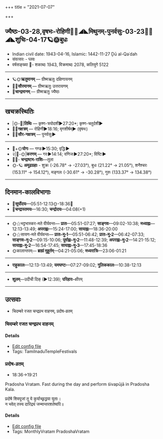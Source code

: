 +++
title = "2021-07-07"

+++
## ज्यैष्ठः-03-28,वृषभः-रोहिणी🌛🌌◢◣मिथुनम्-पुनर्वसुः-03-23🌌🌞◢◣शुचिः-04-17🪐🌞बुधः
- Indian civil date: 1943-04-16, Islamic: 1442-11-27 Ḏū al-Qaʿdah
- संवत्सरः - प्लवः
- वर्षसङ्ख्या 🌛- शकाब्दः 1943, विक्रमाब्दः 2078, कलियुगे 5122
___________________
- 🪐🌞**ऋतुमानम्** — ग्रीष्मऋतुः दक्षिणायनम्
- 🌌🌞**सौरमानम्** — ग्रीष्मऋतुः उत्तरायणम्
- 🌛**चान्द्रमानम्** — ग्रीष्मऋतुः ज्यैष्ठः
___________________


## खचक्रस्थितिः
- |🌞-🌛|**तिथिः** — कृष्ण-त्रयोदशी►27:20*; कृष्ण-चतुर्दशी►  
- 🌌🌛**नक्षत्रम्** — रोहिणी►18:16; मृगशीर्षम्► (वृषभः)  
- 🌌🌞**सौर-नक्षत्रम्** — पुनर्वसुः►  
___________________
- 🌛+🌞**योगः** — गण्डः►15:30; वृद्धिः►  
- २|🌛-🌞|**करणम्** — गरः►14:14; वणिजः►27:20*; विष्टिः►  
- 🌌🌛- **चन्द्राष्टम-राशिः**—तुला  
- 🌞-🪐 **अमूढग्रहाः** - शुक्रः (-26.78° → -27.03°), बुधः (21.22° → 21.05°), शनैश्चरः (153.11° → 154.12°), मङ्गलः (-30.61° → -30.28°), गुरुः (133.37° → 134.38°)
___________________


## दिनमान-कालविभागाः
- 🌅**सूर्योदयः**—05:51-12:13🌞️-18:36🌇  
- 🌛**चन्द्रास्तमयः**—16:30; **चन्द्रोदयः**—04:08(+1)  
___________________
- 🌞⚝भट्टभास्कर-मते वीर्यवन्तः— **प्रातः**—05:51-07:27; **साङ्गवः**—09:02-10:38; **मध्याह्नः**—12:13-13:49; **अपराह्णः**—15:24-17:00; **सायाह्नः**—18:36-20:00  
- 🌞⚝सायण-मते वीर्यवन्तः— **प्रातः-मु॰1**—05:51-06:42; **प्रातः-मु॰2**—06:42-07:33; **साङ्गवः-मु॰2**—09:15-10:06; **पूर्वाह्णः-मु॰2**—11:48-12:39; **अपराह्णः-मु॰2**—14:21-15:12; **सायाह्नः-मु॰2**—16:54-17:45; **सायाह्नः-मु॰3**—17:45-18:36  
- 🌞कालान्तरम्— **ब्राह्मं मुहूर्तम्**—04:21-05:06; **मध्यरात्रिः**—23:06-01:21  
___________________
- **राहुकालः**—12:13-13:49; **यमघण्टः**—07:27-09:02; **गुलिककालः**—10:38-12:13  
___________________
- **शूलम्**—उदीची दिक् (►12:39); **परिहारः**–क्षीरम्  
___________________

## उत्सवाः
- चिदम्बरे रजत चन्द्रप्रभ वाहनम्, प्रदोष-व्रतम्
### चिदम्बरे रजत चन्द्रप्रभ वाहनम्



#### Details
- [Edit config file](https://github.com/jyotisham/adyatithi/tree/master/temples/Tamil/relative_event/naTarAjar%20An2i%20tirumaJcan2am/offset__-8/cidambarE%20rajata%20candraprabha%20vAhanam.toml)
- Tags: TamilnaduTempleFestivals


### प्रदोष-व्रतम्
- 18:36→19:21

Pradosha Vratam. Fast during the day and perform śivapūjā in Pradosha Kala.

प्रदोषे  शिवपूजां  तु  ये  कुर्याच्छ्रद्धया  युताः।  
न  भवेत्  तस्य  दारिद्र्यं  जन्मान्तरशतेष्वपि॥  




#### Details
- [Edit config file](https://github.com/jyotisham/adyatithi/tree/master/time_focus/monthly/pradoSha/description_only/pradOSa-vratam.toml)
- Tags: MonthlyVratam PradoshaVratam


